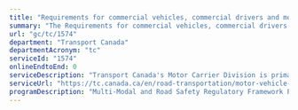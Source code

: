 ```yaml
---
title: "Requirements for commercial vehicles, commercial drivers and motor carriers"
summary: "The Requirements for commercial vehicles, commercial drivers and motor carriers service from Transport Canada is not available end-to-end online, according to the GC Service Inventory."
url: "gc/tc/1574"
department: "Transport Canada"
departmentAcronym: "tc"
serviceId: "1574"
onlineEndtoEnd: 0
serviceDescription: "Transport Canada's Motor Carrier Division is primarily responsible for facilitating the reduction of fatalities, injuries and crashes involving large commercial trucks and buses in Canada. The Motor Carrier Division works closely with the provinces, territories and industry on rules and regulations governing the safe operation of commercial vehicles, drivers and operators."
serviceUrl: "https://tc.canada.ca/en/road-transportation/motor-vehicle-safety/motor-carriers-commercial-vehicles-drivers#wb-cont"
programDescription: "Multi-Modal and Road Safety Regulatory Framework Program"
---
```

